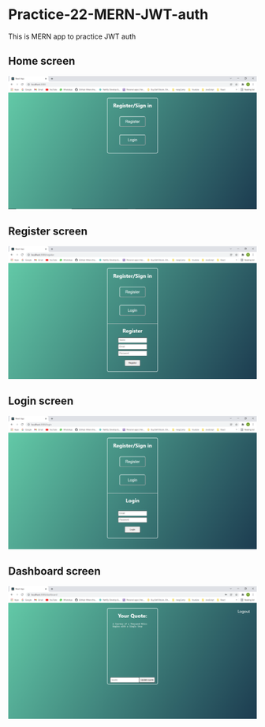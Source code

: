 # Practice-22-MERN-JWT-auth
This is MERN app to practice JWT auth

## Home screen
![Home screen](https://github.com/Naman-Saxena1/Practice-22-MERN-JWT-auth/blob/main/screenshots/HomeScreen.PNG)

## Register screen
![Register screen](https://github.com/Naman-Saxena1/Practice-22-MERN-JWT-auth/blob/main/screenshots/RegisterScreen.PNG)

## Login screen
![Login screen](https://github.com/Naman-Saxena1/Practice-22-MERN-JWT-auth/blob/main/screenshots/LoginScreen.PNG)

## Dashboard screen
![Dashboard screen](https://github.com/Naman-Saxena1/Practice-22-MERN-JWT-auth/blob/main/screenshots/DashboardScreen.PNG)
